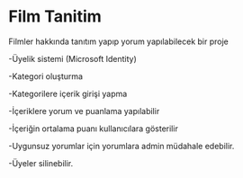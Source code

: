 # Film Tanitim
Filmler hakkında tanıtım yapıp yorum yapılabilecek bir proje

-Üyelik sistemi (Microsoft Identity)

-Kategori oluşturma

-Kategorilere içerik girişi yapma

-İçeriklere yorum ve puanlama yapılabilir

-İçeriğin ortalama puanı kullanıcılara gösterilir

-Uygunsuz yorumlar için yorumlara admin müdahale edebilir.

-Üyeler silinebilir.
